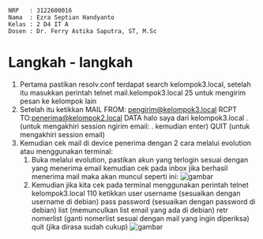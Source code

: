     NRP   : 3122600016
    Nama  : Ezra Septian Handyanto
    Kelas : 2 D4 IT A
    Dosen : Dr. Ferry Astika Saputra, ST, M.Sc

# Langkah - langkah

1. Pertama pastikan resolv.conf terdapat search kelompok3.local, setelah itu masukkan perintah telnet mail.kelompok3.local 25 untuk mengirim pesan
   ke kelompok lain
2. Setelah itu ketikkan 
   MAIL FROM: <pengirim@kelompok3.local>
   RCPT TO:<penerima@kelompok2.local>
   DATA
   halo saya dari kelompok3.local
   . (untuk mengakhiri session ngirim email: . kemudian enter)
   QUIT (untuk mengakhiri session email)
3. Kemudian cek mail di device penerima dengan 2 cara melalui evolution atau menggunakan terminal:
   1. Buka melalui evolution, pastikan akun yang terlogin sesuai dengan yang menerima email kemudian cek pada inbox jika berhasil menerima mail
      maka akan muncul seperti ini:
      ![gambar](asset/received-evolution.png)
   2. Kemudian jika kita cek pada terminal menggunakan perintah telnet kelompok3.local 110 ketikkan
      user username (sesuaikan dengan username di debian)
      pass password (sesuaikan dengan password di debian)
      list (memunculkan list email yang ada di debian)
      retr nomerlist (ganti nomerlist sesuai dengan mail yang ingin diperiksa)
      quit (jika dirasa sudah cukup)
      ![gambar](asset/received-telent.png)
   
